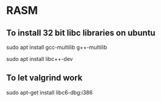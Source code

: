 # RASM

## To install 32 bit libc libraries on ubuntu

sudo apt install gcc-multilib g++-multilib

sudo apt install libc++-dev

## To let valgrind work

sudo apt-get install libc6-dbg:i386

